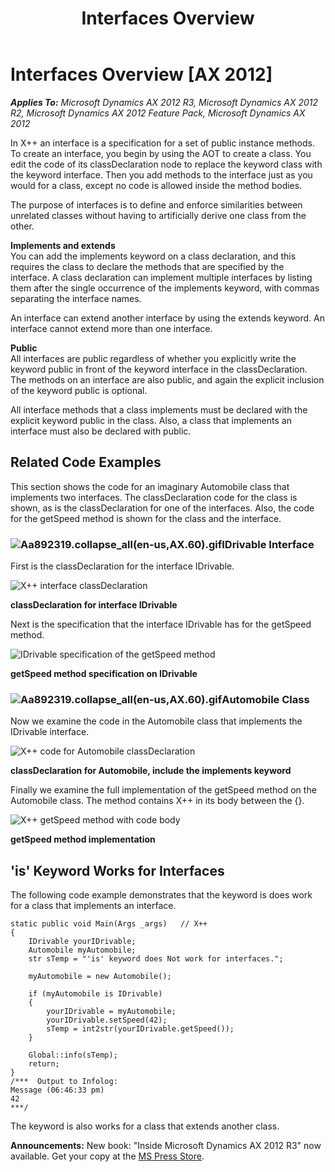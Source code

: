 ﻿---
title: Interfaces Overview
TOCTitle: Interfaces Overview
ms:assetid: fbe8e7ae-1593-49cd-a32f-ed6b6bcfd8d0
ms:mtpsurl: https://msdn.microsoft.com/en-us/library/Aa892319(v=AX.60)
ms:contentKeyID: 35254197
ms.date: 05/18/2015
mtps_version: v=AX.60
---

# Interfaces Overview [AX 2012]


_**Applies To:** Microsoft Dynamics AX 2012 R3, Microsoft Dynamics AX 2012 R2, Microsoft Dynamics AX 2012 Feature Pack, Microsoft Dynamics AX 2012_

In X++ an interface is a specification for a set of public instance methods. To create an interface, you begin by using the AOT to create a class. You edit the code of its classDeclaration node to replace the keyword class with the keyword interface. Then you add methods to the interface just as you would for a class, except no code is allowed inside the method bodies.

The purpose of interfaces is to define and enforce similarities between unrelated classes without having to artificially derive one class from the other.

**Implements and extends**   
You can add the implements keyword on a class declaration, and this requires the class to declare the methods that are specified by the interface. A class declaration can implement multiple interfaces by listing them after the single occurrence of the implements keyword, with commas separating the interface names.

An interface can extend another interface by using the extends keyword. An interface cannot extend more than one interface.

**Public**   
All interfaces are public regardless of whether you explicitly write the keyword public in front of the keyword interface in the classDeclaration. The methods on an interface are also public, and again the explicit inclusion of the keyword public is optional.

All interface methods that a class implements must be declared with the explicit keyword public in the class. Also, a class that implements an interface must also be declared with public.

## Related Code Examples

This section shows the code for an imaginary Automobile class that implements two interfaces. The classDeclaration code for the class is shown, as is the classDeclaration for one of the interfaces. Also, the code for the getSpeed method is shown for the class and the interface.

### ![Aa892319.collapse\_all(en-us,AX.60).gif](images/Gg863931.collapse_all(en-us,AX.60).gif "Aa892319.collapse_all(en-us,AX.60).gif")IDrivable Interface

First is the classDeclaration for the interface IDrivable.

![X++ interface classDeclaration](images/Aa892319.IFace-AX6-IDrivable-d1(en-us,AX.60).png "X++ interface classDeclaration")

**classDeclaration for interface IDrivable**

  
Next is the specification that the interface IDrivable has for the getSpeed method.

![IDrivable specification of the getSpeed method](images/Aa892319.IFace-AX6-IDrivable-getSpeed-dgs1(en-us,AX.60).png "IDrivable specification of the getSpeed method")

**getSpeed method specification on IDrivable**

### ![Aa892319.collapse\_all(en-us,AX.60).gif](images/Gg863931.collapse_all(en-us,AX.60).gif "Aa892319.collapse_all(en-us,AX.60).gif")Automobile Class

Now we examine the code in the Automobile class that implements the IDrivable interface.

![X++ code for Automobile classDeclaration](images/Aa892319.IFace-AX6-Automobile-Class-a1(en-us,AX.60).png "X++ code for Automobile classDeclaration")

**classDeclaration for Automobile, include the implements keyword**

  
Finally we examine the full implementation of the getSpeed method on the Automobile class. The method contains X++ in its body between the {}.

![X++ getSpeed method with code body](images/Aa892319.IFace-AX6-Automobile-getSpeed-ags1(en-us,AX.60).png "X++ getSpeed method with code body")

**getSpeed method implementation**

## 'is' Keyword Works for Interfaces

The following code example demonstrates that the keyword is does work for a class that implements an interface.

    static public void Main(Args _args)   // X++
    {
        IDrivable yourIDrivable;
        Automobile myAutomobile;
        str sTemp = "'is' keyword does Not work for interfaces.";
            
        myAutomobile = new Automobile();
        
        if (myAutomobile is IDrivable)
        {
            yourIDrivable = myAutomobile;
            yourIDrivable.setSpeed(42);
            sTemp = int2str(yourIDrivable.getSpeed());
        }
        
        Global::info(sTemp);
        return;
    }
    /***  Output to Infolog:
    Message (06:46:33 pm)
    42
    ***/

The keyword is also works for a class that extends another class.

  
**Announcements:** New book: "Inside Microsoft Dynamics AX 2012 R3" now available. Get your copy at the [MS Press Store](https://www.microsoftpressstore.com/store/inside-microsoft-dynamics-ax-2012-r3-9780735685109).

